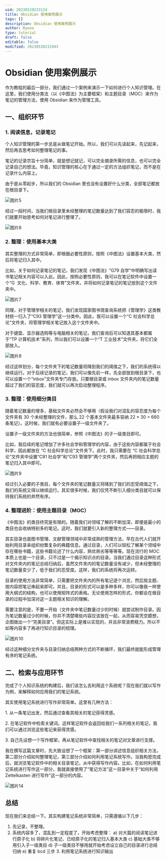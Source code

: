 ```yaml
---
uid: 20230529233124
title: Obsidian 使用案例展示
tags: []
description: Obsidian 使用案例展示
author: Ryooo
type: tutorial
draft: false
editable: false
modified: 20230530231943
---
```


# Obsidian 使用案例展示

作为教程的最后一部分，我们通过一个案例来演示一下如何进行个人知识管理。在这里，我们使用分类法（以《中图法》为主要框架）和主题目录（MOC）来作为笔记的管理方法，使用 Obsidian 来作为管理工具。

## 一、组织环节

### 1. 阅读信息，记录笔记

个人知识管理的第一步总是从做笔记开始。所以，我们可以先读起来，先记起来，然后再去思考如何整理笔记的事。

笔记的记录宗旨十分简单，就是想记就记，可以完全摘录所需的信息，也可以完全记录自己的想法。毕竟，知识管理的核心在于通过一定的方法组织笔记，而不是在记录什么内容上。

由于是从零起步，所以我们的 Obsidian 里也没有设置好什么分类，全部笔记都放在根目录下。

![图片5](https://cdn.pkmer.cn/images/%E5%9B%BE%E7%89%875.png!pkmer)

经过一段时间，当我们根目录里未经整理的笔记数量达到了我们容忍的极限时，我们就要开始思考如何对笔记进行整理了。

![图片6](https://cdn.pkmer.cn/images/%E5%9B%BE%E7%89%876.png!pkmer)

### 2. 整理：使用基本大类

其实整理的方式非常简单，即根据必要性原则，按照《中图法》设置基本大类，然后将笔记归入其中。

比如，关于如何记录笔记的笔记，我们发现《中图法》“G79 自学”中明确写出读书笔记相关内容可以入此。因此，按照必要性原则，我可以在笔记软件中设置一个“G  文化、科学、教育、体育”文件夹，并将如何记录笔记的笔记放到这个文件夹中。

![图片7](https://cdn.pkmer.cn/images/%E5%9B%BE%E7%89%877.png!pkmer)

同理，对于管理学相关的笔记，我们发现国家图书馆查询系统把《管理学》这类教材统一归入了“C93 管理学”这一分类中。因此，我可以设置一个“C 社会科学总论”文件夹，将管理学相关笔记放入这个文件夹中。

对于键盘、显示器选购等与电脑相关的笔记，我们查询后可以知道其基本都属于“TP 计算机技术”系列，所以我们可以设置一个“T 工业技术”文件夹，将它们全部放入。

![图片8](https://cdn.pkmer.cn/images/%E5%9B%BE%E7%89%878.png!pkmer)

经过这样划分，每个文件夹下的笔记数量将降到我们的阈值之下，我们的系统得以继续运行。对于后续记录的笔记，我们可以像先前一样，先全部放到根目录下，也可以设置一个“inbox”文件夹专门存放。只要根目录或 inbox 文件夹内的笔记数量超过了我们的容忍度，我们就可以再次启动整理程序。

### 3. 整理：使用细分类目

随着笔记数量的增多，基础文件夹必然会不够用（假设我们对混乱的容忍度为每个文件夹有 30 个未经整理的文件，那么 22 个基本文件夹最多容纳 22 * 30 = 660 条笔记）。这时候，我们就有必要设置子一级文件夹了。

设置子一级文件夹的方法也很简单，参照《中图法》的子一级类目即可。

比如，我后续的笔记增加了许多社会学和管理学的内容，由于这些内容都属于社会科学，因此都放在 “C 社会科学总论”文件夹下。此时，我只需要在 “C 社会科学总论”文件夹中设置“C91 社会学”和“C93 管理学”两个文件夹，然后再把相应主题的笔记归入其中即可。

![图片9](https://cdn.pkmer.cn/images/%E5%9B%BE%E7%89%879.png!pkmer)

经过引入必要的子类目，每个文件夹的笔记数量又将降到了我们的忍受阈值之下，我们的系统又得以继续运行。其实很多时候，我们仅凭不断引入细分类目就可以保持我们系统的井然有序。

### 4. 整理进阶：使用主题目录（MOC）

《中图法》的类目终究是有限的。随着我们对领域了解的不断加深，即便是最小的类目也会收纳特别多的笔记。这时，我们就要引入新的整理方式——目录。

其实目录也是图书管理、文献管理领域中非常成熟的管理方法，早在古代人们就开始利用目录来组织纷繁复杂的典籍信息。通过目录，人们可以轻松了解某个领域中存在哪些书籍，这些书籍论述了什么内容，熟优熟劣等等等等。现在流行的 MOC 本质上也是一个目录，只不过是一个揭示知识点的目录。当我们通过目录这种形式对文件夹内的笔记总结归纳后，虽然文件夹内的笔记数量没有减少，但未经整理的笔记数量变少了，低于我们的忍受度。这样，我们的系统将再次运转。

目录的使用方法非常简单，只需要把文件夹内的所有笔记逐个浏览，然后按主题、按内容把笔记串起来即可。并且，目录的形式可以是多种多样，你可以像我一样使用大纲式的结构，也可以使用矩阵式的表格。无论使用怎样的形式，你都会在做目录的过程中加深对这一主题相关知识的理解。

需要注意的是，不要一开始（文件夹中笔记数量过少的时候）就尝试制作目录。因为笔记数量过少的时候，你并不清楚哪些内容应该放在一起，从而容易凭空臆想，企图做出一个“完美目录”。但这实际上是难以实现的，并且非常浪费精力。所以不如等内容多了再进行知识目录的梳理。

![图片10](https://cdn.pkmer.cn/images/%E5%9B%BE%E7%89%8710.png!pkmer)

经过这种细分文件夹与目录归纳总结两种方式的不断循环，我们最终就能形成管理有序的笔记系统。

## 二、检索与应用环节

完成了个人知识系统的构建后，我们该怎么去利用这个系统呢？现在我们就以写作为例，来解释如何应用我们的笔记系统。

其实使用笔记系统进行写作非常简单。这里有几种方法：

1. 从一条笔记出发，然后通过查看其相关的笔记获得灵感。

2. 在笔记软件中检索关键词。这样笔记软件会返回给我们一系列相关的笔记，我们可以通过浏览这些笔记来获得灵感。

3. 自己先设想一个写作框架，再从笔记软件中查找相关的笔记对文章进行支撑。

我在撰写这篇文章时，先大致设想了一个框架：第一部分讲述信息组织相关方法，第二部分介绍如何整理笔记，第三部分介绍如何利用笔记系统写作。当我构思完成后，就浏览笔记软件中的相关目录笔记，从中获得写作内容。比如，在如何利用笔记系统进行写作这一部分，我就直接使用了“笔记方法”这一目录中关于“如何利用 Zettelkasten 进行写作”这一部分的内容。

![图片14](https://cdn.pkmer.cn/images/%E5%9B%BE%E7%89%8714.png!pkmer)

## 总结

现在我们来总结一下。其实构建笔记系统非常简单，只需遵循以下几步：

1. 先记录，不整理。
2. 系统内容多了，混乱到一定程度了，开始考虑整理：
	a) 对大篇的阅读笔记进行原子化
	b) 将碎片化笔记、已经原子化的笔记归入基本大类
	c) 基础大类不够用引入子一级类目
	d) 子一级类目不够用就开始考虑设立自己的目录进行总结归纳
	e) 重复 bcd 三步
3. 利用笔记系统进行知识输出

